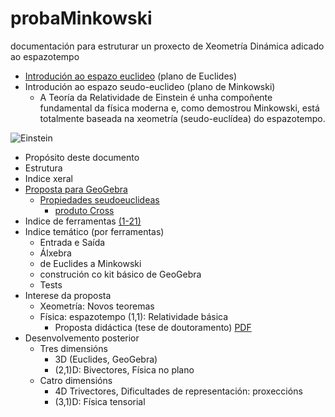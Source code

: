 # probaMinkowski
documentación para estruturar un proxecto de Xeometría Dinámica adicado ao espazotempo

*  [Introdución ao espazo euclideo](IntroduciónEspazoEuclídeo) (plano de Euclides)
*  Introdución ao espazo seudo-euclideo (plano de Minkowski)
   * A Teoría da Relatividade de Einstein é unha compoñente fundamental da física moderna e, como demostrou Minkowski, está totalmente baseada na xeometría (seudo-euclídea) do espazotempo.

![Einstein](https://upload.wikimedia.org/wikipedia/commons/thumb/3/3e/Einstein_1921_by_F_Schmutzer_-_restoration.jpg/220px-Einstein_1921_by_F_Schmutzer_-_restoration.jpg "O amigo Einstein")
 
* Propósito deste documento
* Estrutura
* Indice xeral
* [Proposta para GeoGebra](propostaGeoGebra)
  * [Propiedades seudoeuclideas](propiedadesSeudoeuclideas)
    * [produto Cross](CrossProduct)
* Indice de ferramentas [(1-21)](IndiceFerramentas)
* Indice temático (por ferramentas) 
  * Entrada  e Saída
  * Álxebra
  * de Euclides a Minkowski
  * construción co kit básico de GeoGebra
  * Tests
 * Interese da proposta
   * Xeometría: Novos teoremas 
   * Física: espazotempo (1,1): Relatividade básica
     * Proposta didáctica (tese de doutoramento) [PDF](documentos/TESE/DidacticaRelatividade_TeseXP.pdf)
* Desenvolvemento posterior
   * Tres dimensións
     * 3D (Euclides, GeoGebra)
     * (2,1)D: Bivectores, Física no plano
   * Catro dimensións
     * 4D Trivectores, Dificultades de representación: proxeccións
     * (3,1)D: Física tensorial
